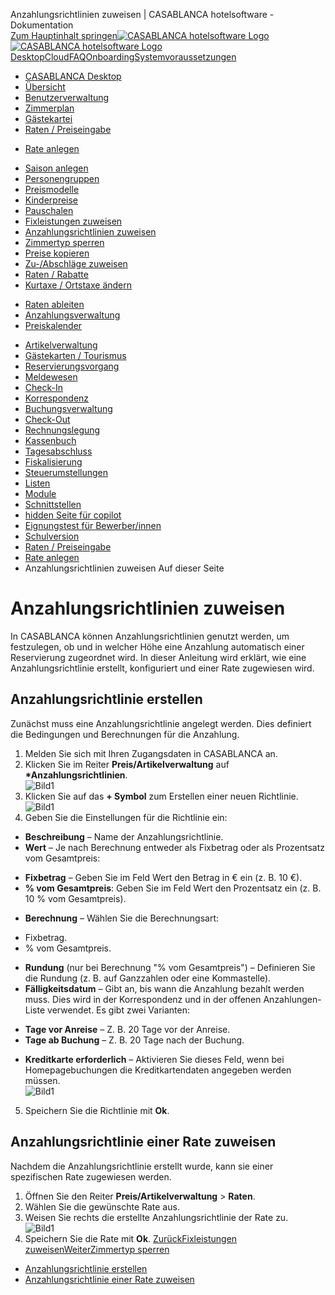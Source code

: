 Anzahlungsrichtlinien zuweisen | CASABLANCA hotelsoftware - Dokumentation  
[Zum Hauptinhalt springen](https://docs.casablanca.at/desktop/raten/rates/advance/#__docusaurus_skipToContent_fallback)[![CASABLANCA hotelsoftware Logo](https://docs.casablanca.at/img/logo.png) ![CASABLANCA hotelsoftware Logo](https://docs.casablanca.at/img/Casablanca_LOGO_2022_neg.png)](https://docs.casablanca.at/) [Desktop](https://docs.casablanca.at/desktop/desktop/)[Cloud](https://docs.casablanca.at/cloud/cloud_systems/)[FAQ](https://docs.casablanca.at/faq)[Onboarding](https://docs.casablanca.at/onboarding/fiscalization)[Systemvoraussetzungen](https://docs.casablanca.at/system_requirements)  
* [CASABLANCA Desktop](https://docs.casablanca.at/desktop/desktop/)
* [Übersicht](https://docs.casablanca.at/desktop/interface/)
* [Benutzerverwaltung](https://docs.casablanca.at/desktop/user_management/)
* [Zimmerplan](https://docs.casablanca.at/desktop/room_plan/)
* [Gästekartei](https://docs.casablanca.at/desktop/guest_profile/)
* [Raten / Preiseingabe](https://docs.casablanca.at/desktop/raten/)
+ [Rate anlegen](https://docs.casablanca.at/desktop/raten/rates/)
- [Saison anlegen](https://docs.casablanca.at/desktop/raten/rates/saison)
- [Personengruppen](https://docs.casablanca.at/desktop/raten/rates/person_groups)
- [Preismodelle](https://docs.casablanca.at/desktop/raten/rates/models)
- [Kinderpreise](https://docs.casablanca.at/desktop/raten/rates/kids)
- [Pauschalen](https://docs.casablanca.at/desktop/raten/rates/pauschale)
- [Fixleistungen zuweisen](https://docs.casablanca.at/desktop/raten/rates/fixed)
- [Anzahlungsrichtlinien zuweisen](https://docs.casablanca.at/desktop/raten/rates/advance)
- [Zimmertyp sperren](https://docs.casablanca.at/desktop/raten/rates/roomlock)
- [Preise kopieren](https://docs.casablanca.at/desktop/raten/rates/copy)
- [Zu-/Abschläge zuweisen](https://docs.casablanca.at/desktop/raten/rates/shortstay)
- [Raten / Rabatte](https://docs.casablanca.at/desktop/raten/rates/accommodation_discounts)
- [Kurtaxe / Ortstaxe ändern](https://docs.casablanca.at/desktop/raten/rates/kurtaxe_adjustment)
+ [Raten ableiten](https://docs.casablanca.at/desktop/raten/ableitung/)
+ [Anzahlungsverwaltung](https://docs.casablanca.at/desktop/raten/deposit_management/)
+ [Preiskalender](https://docs.casablanca.at/desktop/raten/preiskalender/)
* [Artikelverwaltung](https://docs.casablanca.at/desktop/articles/)
* [Gästekarten / Tourismus](https://docs.casablanca.at/desktop/guest_cards/)
* [Reservierungsvorgang](https://docs.casablanca.at/desktop/reservation_process/)
* [Meldewesen](https://docs.casablanca.at/desktop/registration/)
* [Check-In](https://docs.casablanca.at/desktop/check_in/)
* [Korrespondenz](https://docs.casablanca.at/desktop/correspondence/)
* [Buchungsverwaltung](https://docs.casablanca.at/desktop/account/)
* [Check-Out](https://docs.casablanca.at/desktop/check-out/)
* [Rechnungslegung](https://docs.casablanca.at/desktop/accounting/)
* [Kassenbuch](https://docs.casablanca.at/desktop/cashbook/)
* [Tagesabschluss](https://docs.casablanca.at/desktop/daily_closing/)
* [Fiskalisierung](https://docs.casablanca.at/desktop/fiscalization/)
* [Steuerumstellungen](https://docs.casablanca.at/desktop/tax_changes/)
* [Listen](https://docs.casablanca.at/desktop/lists/)
* [Module](https://docs.casablanca.at/desktop/module/)
* [Schnittstellen](https://docs.casablanca.at/desktop/interfaces/)
* [hidden Seite für copilot](https://docs.casablanca.at/desktop/hidden_copilot)
* [Eignungstest für Bewerber/innen](https://docs.casablanca.at/desktop/qualification)
* [Schulversion](https://docs.casablanca.at/desktop/schoolversion)  
* [Raten / Preiseingabe](https://docs.casablanca.at/desktop/raten/)
* [Rate anlegen](https://docs.casablanca.at/desktop/raten/rates/)
* Anzahlungsrichtlinien zuweisen
Auf dieser Seite

# Anzahlungsrichtlinien zuweisen  
In CASABLANCA können Anzahlungsrichtlinien genutzt werden, um festzulegen, ob und in welcher Höhe eine Anzahlung automatisch einer Reservierung zugeordnet wird. In dieser Anleitung wird erklärt, wie eine Anzahlungsrichtlinie erstellt, konfiguriert und einer Rate zugewiesen wird.

## Anzahlungsrichtlinie erstellen[](https://docs.casablanca.at/desktop/raten/rates/advance/#anzahlungsrichtlinie-erstellen "Direkter Link zu Anzahlungsrichtlinie erstellen")  
Zunächst muss eine Anzahlungsrichtlinie angelegt werden. Dies definiert die Bedingungen und Berechnungen für die Anzahlung.  
1. Melden Sie sich mit Ihren Zugangsdaten in CASABLANCA an.
2. Klicken Sie im Reiter **Preis/Artikelverwaltung** auf **\*Anzahlungsrichtlinien**.  
![Bild1](https://docs.casablanca.at/assets/images/anzahlungsrichtlinien-1116f1226bb0c482b3dd23ee9fb3b7af.png "Anzahlungsrichtlinien")  
3. Klicken Sie auf das **+ Symbol** zum Erstellen einer neuen Richtlinie.  
![Bild1](https://docs.casablanca.at/assets/images/anzahlungsrichtlinie_neu-e43857bd6d2e80d3b271b2f996e7253e.png "Anzahlungsrichtlinie neu")  
4. Geben Sie die Einstellungen für die Richtlinie ein:  
* **Beschreibung** – Name der Anzahlungsrichtlinie.
* **Wert** – Je nach Berechnung entweder als Fixbetrag oder als Prozentsatz vom Gesamtpreis:
+ **Fixbetrag** – Geben Sie im Feld Wert den Betrag in € ein (z. B. 10 €).
+ **% vom Gesamtpreis**: Geben Sie im Feld Wert den Prozentsatz ein (z. B. 10 % vom Gesamtpreis).
* **Berechnung** – Wählen Sie die Berechnungsart:
+ Fixbetrag.
+ % vom Gesamtpreis.
* **Rundung** (nur bei Berechnung "% vom Gesamtpreis") – Definieren Sie die Rundung (z. B. auf Ganzzahlen oder eine Kommastelle).
* **Fälligkeitsdatum** – Gibt an, bis wann die Anzahlung bezahlt werden muss. Dies wird in der Korrespondenz und in der offenen Anzahlungen-Liste verwendet. Es gibt zwei Varianten:
+ **Tage vor Anreise** – Z. B. 20 Tage vor der Anreise.
+ **Tage ab Buchung** – Z. B. 20 Tage nach der Buchung.
* **Kreditkarte erforderlich** – Aktivieren Sie dieses Feld, wenn bei Homepagebuchungen die Kreditkartendaten angegeben werden müssen.  
![Bild1](https://docs.casablanca.at/assets/images/anzahlungsrichtlinie_einstellungen-3d802daeee514a935671826bf55bb176.png "Einstellungen Anzahlungsrichtlinie")  
5. Speichern Sie die Richtlinie mit **Ok**.

## Anzahlungsrichtlinie einer Rate zuweisen[](https://docs.casablanca.at/desktop/raten/rates/advance/#anzahlungsrichtlinie-einer-rate-zuweisen "Direkter Link zu Anzahlungsrichtlinie einer Rate zuweisen")  
Nachdem die Anzahlungsrichtlinie erstellt wurde, kann sie einer spezifischen Rate zugewiesen werden.  
1. Öffnen Sie den Reiter **Preis/Artikelverwaltung** > **Raten**.
2. Wählen Sie die gewünschte Rate aus.
3. Weisen Sie rechts die erstellte Anzahlungsrichtlinie der Rate zu.  
![Bild1](https://docs.casablanca.at/assets/images/anzahlungsrichtlinie_zuweisen-9c94e0025081bee2f786d9c63aa447ea.png "Anzahlungsrichtlinie zuweisen")  
4. Speichern Sie die Rate mit **Ok**.
[ZurückFixleistungen zuweisen](https://docs.casablanca.at/desktop/raten/rates/fixed)[WeiterZimmertyp sperren](https://docs.casablanca.at/desktop/raten/rates/roomlock)  
* [Anzahlungsrichtlinie erstellen](https://docs.casablanca.at/desktop/raten/rates/advance/#anzahlungsrichtlinie-erstellen)
* [Anzahlungsrichtlinie einer Rate zuweisen](https://docs.casablanca.at/desktop/raten/rates/advance/#anzahlungsrichtlinie-einer-rate-zuweisen)